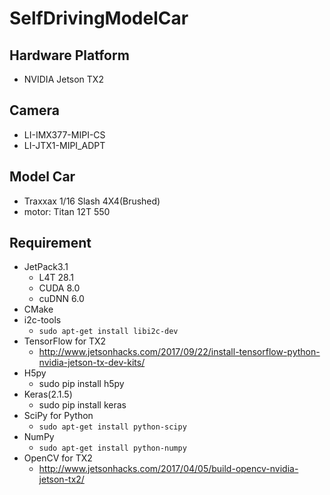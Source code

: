 # SelfDrivingModelCar

## Hardware Platform
- NVIDIA Jetson TX2

## Camera
- LI-IMX377-MIPI-CS
- LI-JTX1-MIPI_ADPT

## Model Car
- Traxxax 1/16 Slash 4X4(Brushed)
- motor: Titan 12T 550

## Requirement
- JetPack3.1
    - L4T 28.1
    - CUDA 8.0
    - cuDNN 6.0
- CMake
- i2c-tools
    - `sudo apt-get install libi2c-dev`
- TensorFlow for TX2
    - http://www.jetsonhacks.com/2017/09/22/install-tensorflow-python-nvidia-jetson-tx-dev-kits/
- H5py
    - sudo pip install h5py
- Keras(2.1.5)
    - sudo pip install keras
- SciPy for Python
    - `sudo apt-get install python-scipy`
- NumPy
    - `sudo apt-get install python-numpy`
- OpenCV for TX2
    - http://www.jetsonhacks.com/2017/04/05/build-opencv-nvidia-jetson-tx2/


